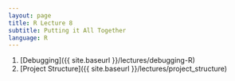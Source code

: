 ```yaml
---
layout: page
title: R Lecture 8
subtitle: Putting it All Together
language: R
---
```


1) [Debugging]({{ site.baseurl }}/lectures/debugging-R)
2) [Project Structure]({{ site.baseurl }}/lectures/project_structure)
